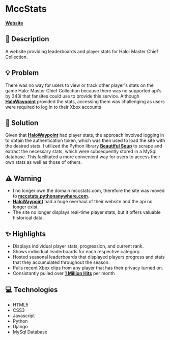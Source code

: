 # MccStats

[**Website**](https://www.mccstats.site/)

## 📝 Description
A website providing leaderboards and player stats for Halo: Master Chief Collection.

## 💡 Problem
There was no way for users to view or track other player's stats on the game Halo: Master Chief Collection because there was no supported api's by 343i that fansites could use to provide this service. Although [**HaloWaypoint**](https://www.halowaypoint.com/) provided the stats, accessing them was challenging as users were required to log in to their Xbox accounts

## 🔨 Solution
Given that [**HaloWaypoint**](https://www.halowaypoint.com/) had player stats, the approach involved logging in to obtain the authentication token, which was then used to load the site with the desired stats. I utilized the Python library [**Beautiful Soup**](https://beautiful-soup-4.readthedocs.io/en/latest/) to scrape and extract the necessary stats, which were subsequently stored in a MySql database. This facilitated a more convenient way for users to access their own stats as well as those of others.

## ⚠️ Warning
* I no longer own the domain mccstats.com, therefore the site was moved to [**mccstats.pythonanywhere.com**](https://mccstats.pythonanywhere.com).
* [**HaloWaypoint**](https://www.halowaypoint.com/) had a huge overhaul of their website and the api no longer exist.
* The site no longer displays real-time player stats, but it offers valuable historical data.

## ✨ Highlights
* Displays individual player stats, progression, and current rank.
* Shows individual leaderboards for each respective category.
* Hosted seasonal leaderboards that displayed players progress and stats that they accumulated throughout the season.
* Pulls recent Xbox clips from any player that has their privacy turned on.
* Consistantly pulled over [**1 Million Hits**](https://twitter.com/MccStats/status/1289617124814499844) per month

## 💻 Technologies
* HTML5
* CSS3
* Javascript
* Python
* Django
* MySql Database
